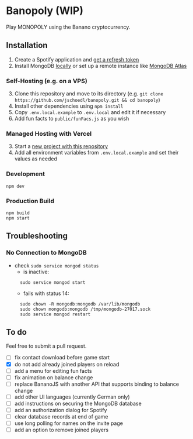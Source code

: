 # Banopoly (WIP)

Play MONOPOLY using the Banano cryptocurrency.

## Installation
1. Create a Spotify application and [get a refresh token](https://benwiz.com/blog/create-spotify-refresh-token/)
2. Install MongoDB [locally](https://docs.mongodb.com/manual/administration/install-community/) or set up a remote instance like [MongoDB Atlas](https://www.mongodb.com/de-de/pricing)

### Self-Hosting (e.g. on a VPS)
3. Clone this repository and move to its directory (e.g. ```git clone https://github.com/jschoedl/banopoly.git && cd banopoly```)
4. Install other dependencies using ```npm install```
5. Copy ```.env.local.example``` to ```.env.local``` and edit it if necessary
6. Add fun facts to ```public/funFacs.js``` as you wish

### Managed Hosting with Vercel
3. Start a [new project with this repository](https://vercel.com/new/clone?s=https%3A%2F%2Fgithub.com%2Fjschoedl%2Fbanopoly)
4. Add all environment variables from ```.env.local.example``` and set their values as needed

### Development
```shell
npm dev
```

### Production Build
```shell
npm build
npm start
```

## Troubleshooting

### No Connection to MongoDB
* check ```sudo service mongod status```
  * is inactive:
  ```shell
    sudo service mongod start
  ```
  * fails with status 14: 
  ```shell
    sudo chown -R mongodb:mongodb /var/lib/mongodb
    sudo chown mongodb:mongodb /tmp/mongodb-27017.sock
    sudo service mongod restart
  ```

## To do
Feel free to submit a pull request.

- [ ] fix contact download before game start
- [x] do not add already joined players on reload
- [ ] add a menu for editing fun facts
- [ ] fix animation on balance change
- [ ] replace BananoJS with another API that supports binding to balance change
- [ ] add other UI languages (currently German only)
- [ ] add instructions on securing the MongoDB database
- [ ] add an authorization dialog for Spotify
- [ ] clear database records at end of game
- [ ] use long polling for names on the invite page
- [ ] add an option to remove joined players
